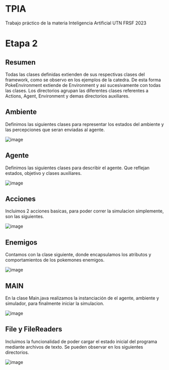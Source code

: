 # TPIA
Trabajo práctico de la materia Inteligencia Artificial UTN FRSF 2023

# Etapa 2

## Resumen
  Todas las clases definidas extienden de sus respectivas clases del framework, como se observo en los ejemplos de la catedra. De esta forma PokeEnvironment extiende de Environment y asi sucesivamente con todas las clases. Los directorios agrupan las diferentes clases referentes a Actions, Agent, Environment y demas directorios auxiliares.
## Ambiente
Definimos las siguientes clases para representar los estados del ambiente y las percepciones que seran enviadas al agente.

![image](https://user-images.githubusercontent.com/44452084/235812986-c4ae2539-a96c-48a3-ae07-1711a6735b87.png)

## Agente
Definimos las siguientes clases para describir el agente. Que reflejan estados, objetivo y clases auxiliares.

![image](https://user-images.githubusercontent.com/44452084/235812592-47ab6cf8-dcce-4569-9ccb-2aedf7bca1fe.png)

## Acciones
Incluimos 2 acciones basicas, para poder correr la simulacion simplemente, son las siguientes.

![image](https://user-images.githubusercontent.com/44452084/235812480-c6519153-8238-412a-97fd-ee58417e3228.png)

## Enemigos
Contamos con la clase siguiente, donde encapsulamos los atributos y comportamientos de los pokemones enemigos.

![image](https://user-images.githubusercontent.com/44452084/235812655-b0e7d65b-f6d8-46c9-83fb-d8316eea982b.png)

## MAIN
En la clase Main.java realizamos la instanciación de el agente, ambiente y simulador, para finalmente iniciar la simulacion.

![image](https://user-images.githubusercontent.com/44452084/235812899-b20de14e-de21-4d9d-a77a-9f1f3367b7cf.png)


## File y FileReaders
Incluimos la funcionalidad de poder cargar el estado inicial del programa mediante archivos de texto.
Se pueden observar en los siguientes directorios.

![image](https://user-images.githubusercontent.com/44452084/235812309-1994c4b9-5fae-4e54-af90-adea4e5f2eda.png)
